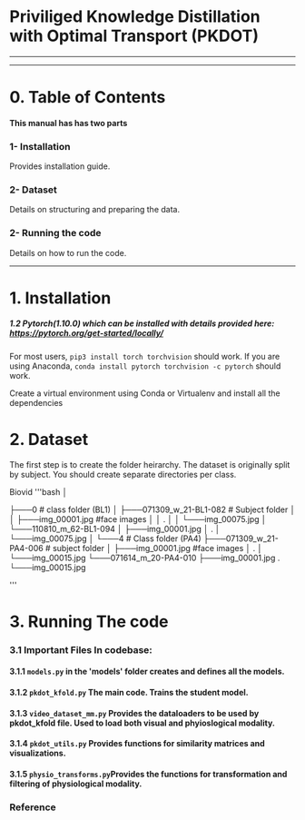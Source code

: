 #  Priviliged Knowledge Distillation with Optimal Transport (PKDOT)



----------------
----------------

# 0. Table of Contents
#### This manual has has two parts
### 1- Installation
Provides installation guide.
### 2- Dataset 
Details on structuring and preparing the data.

### 2- Running the code
Details on how to run the code.

----------------
# 1. Installation
##### 1.2 Pytorch(1.10.0) which can be installed with details provided here: https://pytorch.org/get-started/locally/
For most users, ```pip3 install torch torchvision``` should work.
If you are using Anaconda, ```conda install pytorch torchvision -c pytorch``` should work. 

Create a virtual environment using Conda or Virtualenv and install all the dependencies

# 2. Dataset
The first step is to create the folder heirarchy.
The dataset is originally split by subject. You should create separate directories per class. 

Biovid
'''bash
│

├───0 # class folder (BL1)
│       ├───071309_w_21-BL1-082  # Subject folder
│       │     ├───img_00001.jpg  #face images
│       │     .
│       │     └───img_00075.jpg
│       └───110810_m_62-BL1-094
│             ├───img_00001.jpg
│             .
│             └───img_00075.jpg
│
└───4 # Class folder (PA4)
        ├───071309_w_21-PA4-006  # subject folder
        │     ├───img_00001.jpg  #face images
        │     .
        │     └───img_00015.jpg
        └───071614_m_20-PA4-010
              ├───img_00001.jpg
              .
              └───img_00015.jpg

 '''

# 3. Running The code
### 3.1 Important Files In codebase: 
#### 3.1.1 `models.py` in the 'models' folder creates and defines all the models.
#### 3.1.2 `pkdot_kfold.py` The main code. Trains the student model.	
#### 3.1.3 `video_dataset_mm.py` Provides the dataloaders to be used by pkdot_kfold file. Used to load both visual and phyioslogical modality.
#### 3.1.4 `pkdot_utils.py` Provides functions for similarity matrices and visualizations.
#### 3.1.5 `physio_transforms.py`Provides the functions for transformation and filtering of physiological modality.




### Reference

```
